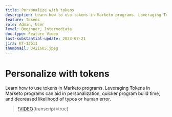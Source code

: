 ```yaml
---
title: Personalize with tokens
description: Learn how to use tokens in Marketo programs. Leveraging Tokens in Marketo programs can aid in personalization, quicker program build time, and decreased likelihood of typos or human error.
feature: Tokens
role: Admin, User
level: Beginner, Intermediate
doc-type: Feature Video
last-substantial-update: 2023-07-21
jira: KT-13611
thumbnail: 3421605.jpeg
---
```


# Personalize with tokens

Learn how to use tokens in Marketo programs. Leveraging Tokens in Marketo programs can aid in personalization, quicker program build time, and decreased likelihood of typos or human error.

>[!VIDEO](https://video.tv.adobe.com/v/3421605/?learn=on){transcript=true}
